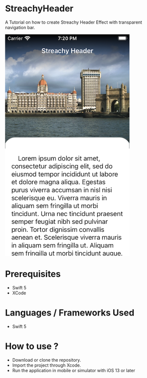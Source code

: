 # StreachyHeader
A Tutorial on how to create Streachy Header Effect with transparent navigation bar.

![screenshot](https://github.com/Rishu0021/StreachyHeader/blob/main/StreachyHeader/Screenshot/screenshot.png)

# Prerequisites
- Swift 5
- XCode

# Languages / Frameworks Used
- Swift 5

# How to use ?
- Download or clone the repository.
- Import the project through Xcode.
- Run the application in mobile or simulator with iOS 13 or later
